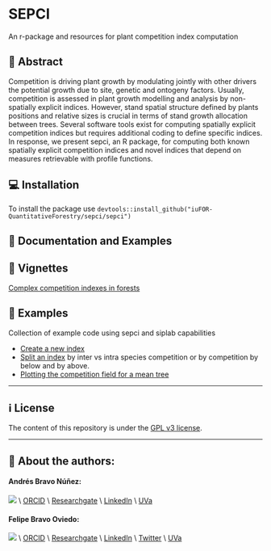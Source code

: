 # SEPCI
An r-package and resources for plant competition index computation

## :book: Abstract 
Competition is driving plant growth by modulating jointly with other drivers the potential growth due to site, genetic and ontogeny factors. Usually, competition is assessed in plant growth modelling and analysis by non-spatially explicit indices. However, stand spatial structure defined by plants positions and relative sizes is crucial in terms of stand growth allocation between trees. Several software tools exist for computing spatially explicit competition indices but requires additional coding to define specific indices. In response, we present sepci, an R package, for computing both known spatially explicit competition indices and novel indices that depend on measures retrievable with profile functions.

## :computer: Installation
To install the package use ```devtools::install_github("iuFOR-QuantitativeForestry/sepci/sepci")```

## :page_facing_up: Documentation and Examples
## :scroll: Vignettes
[Complex competition indexes in forests](https://html-preview.github.io/?url=https://github.com/iuFOR-QuantitativeForestry/sepci/blob/main/sepci/doc/sepci.html)

## :hammer: Examples
Collection of example code using sepci and siplab capabilities
* [Create a new index](examples/creating_a_new_index.R)
* [Split an index](examples/splitting_an_index.R) by inter vs intra species competition or by competition by below and by above.
* [Plotting the competition field for a mean tree](examples/plotting_mean_tree_competition_field.R)

---

## :information_source: License

The content of this repository is under the [GPL v3 license](./LICENSE).

---

## :link: About the authors:

#### Andrés Bravo Núñez:

[![](https://github.com/andbrav.png?size=50)](https://github.com/andbrav) \\
[ORCID](https://orcid.org/0009-0003-6650-3487) \\
[Researchgate](https://www.researchgate.net/profile/Andres-Bravo-Nunez-2) \\
[LinkedIn](https://es.linkedin.com/in/andbrav) \\
[UVa](https://portaldelaciencia.uva.es/investigadores/874028/detalle)

#### Felipe Bravo Oviedo:

[![](https://github.com/Felipe-Bravo.png?size=50)](https://github.com/Felipe-Bravo) \\
[ORCID](https://orcid.org/0000-0001-7348-6695) \\
[Researchgate](https://www.researchgate.net/profile/Felipe-Bravo-11) \\
[LinkedIn](https://www.linkedin.com/in/felipebravooviedo) \\
[Twitter](https://twitter.com/fbravo_SFM) \\
[UVa](https://portaldelaciencia.uva.es/investigadores/181874/detalle)

